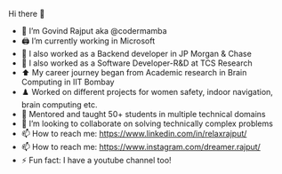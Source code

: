 Hi there 👋
- 🧑 I’m Govind Rajput aka @codermamba
- 🖨️ I’m currently working in Microsoft
- 📎  I also worked as a Backend developer in JP Morgan & Chase
- 📎  I also worked as a Software Developer-R&D at TCS Research
- ⬆️ My career journey began from Academic research in Brain Computing in IIT Bombay
- ♟️ Worked on different projects for women safety, indoor navigation, brain computing etc.
- 🧾 Mentored and taught 50+ students in multiple technical domains
- 👯 I’m looking to collaborate on solving technically complex problems
- 📫 How to reach me: https://www.linkedin.com/in/relaxrajput/
- 📫 How to reach me: https://www.instagram.com/dreamer.rajput/
- ⚡ Fun fact: I have a youtube channel too! 
